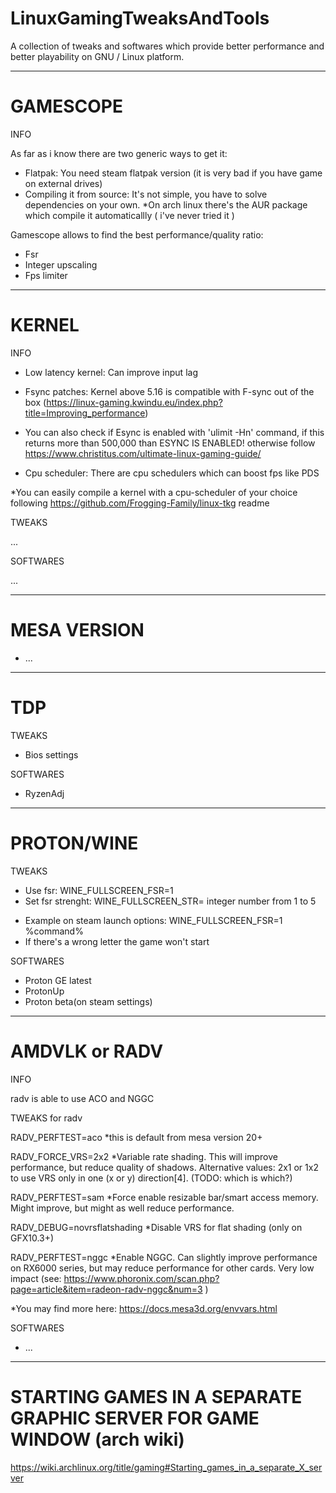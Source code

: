 # LinuxGamingTweaksAndTools
A collection of tweaks and softwares which provide better performance and better playability on GNU / Linux platform.



____________________________________________________________________________________________________
# GAMESCOPE

INFO

As far as i know there are two generic ways to get it:
  - Flatpak: You need steam flatpak version (it is very bad if you have game on external drives)
  - Compiling it from source: It's not simple, you have to solve dependencies on your own.
*On arch linux there's the AUR package which compile it automaticallly ( i've never tried it )

Gamescope allows to find the best performance/quality ratio:
- Fsr
- Integer upscaling
- Fps limiter


____________________________________________________________________________________________________
# KERNEL

INFO
- Low latency kernel: Can improve input lag 

- Fsync patches: Kernel above 5.16 is compatible with F-sync out of the box (https://linux-gaming.kwindu.eu/index.php?title=Improving_performance)
* You can also check if Esync is enabled with 'ulimit -Hn' command, if this returns more than 500,000 than ESYNC IS ENABLED! otherwise follow https://www.christitus.com/ultimate-linux-gaming-guide/ 

- Cpu scheduler: There are cpu schedulers which can boost fps like PDS

*You can easily compile a kernel with a cpu-scheduler of your choice following https://github.com/Frogging-Family/linux-tkg readme



TWEAKS

...



SOFTWARES

...

____________________________________________________________________________________________________
# MESA VERSION

- ... 


____________________________________________________________________________________________________
# TDP

TWEAKS
- Bios settings



SOFTWARES
- RyzenAdj


____________________________________________________________________________________________________
# PROTON/WINE

TWEAKS

- Use fsr: WINE_FULLSCREEN_FSR=1
- Set fsr strenght: WINE_FULLSCREEN_STR= integer number from 1 to 5
* Example on steam launch options: WINE_FULLSCREEN_FSR=1 %command%
* If there's a wrong letter the game won't start

SOFTWARES
- Proton GE latest
- ProtonUp
- Proton beta(on steam settings)


____________________________________________________________________________________________________
# AMDVLK or RADV

INFO

radv is able to use ACO and NGGC


TWEAKS for radv

RADV_PERFTEST=aco
*this is default from mesa version 20+

RADV_FORCE_VRS=2x2
*Variable rate shading. This will improve performance, but reduce quality of shadows. Alternative values: 2x1 or 1x2 to use VRS only in one (x or y) direction[4]. (TODO: which is which?)

RADV_PERFTEST=sam
*Force enable resizable bar/smart access memory. Might improve, but might as well reduce performance.

RADV_DEBUG=novrsflatshading
*Disable VRS for flat shading (only on GFX10.3+)

RADV_PERFTEST=nggc
*Enable NGGC. Can slightly improve performance on RX6000 series, but may reduce performance for other cards. Very low impact (see: https://www.phoronix.com/scan.php?page=article&item=radeon-radv-nggc&num=3 )

*You may find more here: https://docs.mesa3d.org/envvars.html



SOFTWARES
- ...

____________________________________________________________________________________________________
# STARTING GAMES IN A SEPARATE GRAPHIC SERVER FOR GAME WINDOW (arch wiki)
https://wiki.archlinux.org/title/gaming#Starting_games_in_a_separate_X_server





